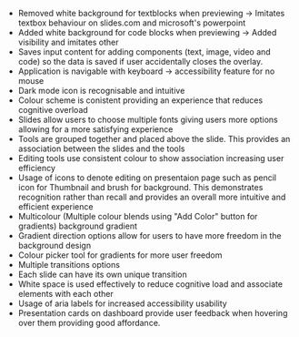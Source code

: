 - Removed white background for textblocks when previewing -> Imitates textbox behaviour on slides.com and microsoft's powerpoint
- Added white background for code blocks when previewing -> Added visibility and imitates other
- Saves input content for adding components (text, image, video and code) so the data is saved if user accidentally closes the overlay.
- Application is navigable with keyboard -> accessibility feature for no mouse
- Dark mode icon is recognisable and intuitive
- Colour scheme is conistent providing an experience that reduces cognitive overload
- Slides allow users to choose multiple fonts giving users more options allowing for a more satisfying experience
- Tools are grouped together and placed above the slide. This provides an association between the slides and the tools
- Editing tools use consistent colour to show association increasing user efficiency
- Usage of icons to denote editing on presentaion page such as pencil icon for Thumbnail and brush for background. This demonstrates recognition rather than recall and provides an overall more intuitive and efficient experience
- Multicolour (Multiple colour blends using "Add Color" button for gradients) background gradient
- Gradient direction options allow for users to have more freedom in the background design
- Colour picker tool for gradients for more user freedom
- Multiple transitions options
- Each slide can have its own unique transition
- White space is used effectively to reduce cognitive load and associate elements with each other
- Usage of aria labels for increased accessibility usability
- Presentation cards on dashboard provide user feedback when hovering over them providing good affordance.


